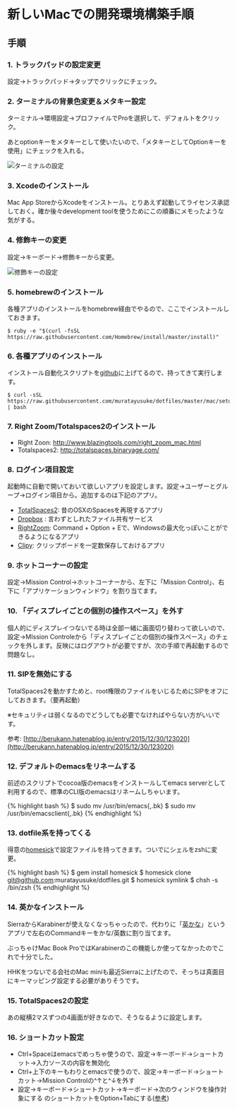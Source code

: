 # 新しいMacでの開発環境構築手順

## 手順

### 1. トラックパッドの設定変更

設定→トラックパッド→タップでクリックにチェック。

### 2. ターミナルの背景色変更＆メタキー設定

ターミナル→環境設定→プロファイルでProを選択して、デフォルトをクリック。

あとoptionキーをメタキーとして使いたいので、「メタキーとしてOptionキーを使用」にチェックを入れる。

![ターミナルの設定](https://www.muratayusuke.com/assets/20161215/terminal.png)

### 3. Xcodeのインストール

Mac App StoreからXcodeをインストール。とりあえず起動してライセンス承認しておく。確か後々development toolを使うためにこの順番にメモったような気がする。

### 4. 修飾キーの変更

設定→キーボード→修飾キーから変更。
  
![修飾キーの設定](https://www.muratayusuke.com/assets/mac_setting_001.png)

### 5. homebrewのインストール

各種アプリのインストールをhomebrew経由でやるので、ここでインストールしておきます。

```
$ ruby -e "$(curl -fsSL https://raw.githubusercontent.com/Homebrew/install/master/install)"
```

### 6. 各種アプリのインストール

インストール自動化スクリプトを[github](https://github.com/muratayusuke/dotfiles/blob/master/mac/setup.sh)に上げてるので、持ってきて実行します。

```
$ curl -sSL https://raw.githubusercontent.com/muratayusuke/dotfiles/master/mac/setup.sh | bash
```

### 7. Right Zoom/Totalspaces2のインストール

- Right Zoon: http://www.blazingtools.com/right_zoom_mac.html
- Totalspaces2: http://totalspaces.binaryage.com/

### 8. ログイン項目設定

起動時に自動で開いておいて欲しいアプリを設定します。設定→ユーザーとグループ→ログイン項目から。追加するのは下記のアプリ。

- [TotalSpaces2](http://totalspaces.binaryage.com/): 昔のOSXのSpacesを再現するアプリ
- [Dropbox](https://www.dropbox.com/) : 言わずとしれたファイル共有サービス
- [RightZoom](http://www.macupdate.com/app/mac/30591/right-zoom): Command + Option + Eで、Windowsの最大化っぽいことができるようになるアプリ
- [Clipy](https://clipy.softonic.jp/mac): クリップボードを一定数保存しておけるアプリ

### 9. ホットコーナーの設定

設定→Mission Control→ホットコーナーから、左下に「Mission Control」、右下に「アプリケーションウィンドウ」を割り当てます。

### 10. 「ディスプレイごとの個別の操作スペース」を外す

個人的にディスプレイつないでる時は全部一緒に画面切り替わって欲しいので、設定→MIssion Controleから「ディスプレイごとの個別の操作スペース」のチェックを外します。反映にはログアウトが必要ですが、次の手順で再起動するので問題なし。

### 11. SIPを無効にする

TotalSpaces2を動かすためと、root権限のファイルをいじるためにSIPをオフにしておきます。（要再起動）

※セキュリティは弱くなるのでどうしても必要でなければやらない方がいいです。

参考: [http://berukann.hatenablog.jp/entry/2015/12/30/123020](http://berukann.hatenablog.jp/entry/2015/12/30/123020)

### 12. デフォルトのemacsをリネームする

前述のスクリプトでcocoa版のemacsをインストールしてemacs serverとして利用するので、標準のCLI版のemacsはリネームしちゃいます。

{% highlight bash %}
$ sudo mv /usr/bin/emacs{,.bk}
$ sudo mv /usr/bin/emacsclient{,.bk}
{% endhighlight %}

### 13. dotfile系を持ってくる

得意の[homesick](/2013/01/11/%E8%A4%87%E6%95%B0pc%E9%96%93%E3%81%A7%E8%A8%AD%E5%AE%9A%E3%83%95%E3%82%A1%E3%82%A4%E3%83%AB%E3%82%92%E5%90%8C%E6%9C%9F%E3%81%A7%E3%81%8D%E3%82%8Bhomesick%E3%81%8C%E4%BE%BF%E5%88%A9/)で設定ファイルを持ってきます。ついでにシェルをzshに変更。

{% highlight bash %}
$ gem install homesick
$ homesick clone git@github.com:muratayusuke/dotfiles.git
$ homesick symlink
$ chsh -s /bin/zsh
{% endhighlight %}

### 14. 英かなインストール

SierraからKarabinerが使えなくなっちゃったので、代わりに「[英かな](https://ei-kana.appspot.com/)」というアプリで左右のCommandキーをかな/英数に割り当てます。

ぶっちゃけMac Book ProではKarabinerのこの機能しか使ってなかったのでこれで十分でした。

HHKをつないでる会社のMac miniも最近Sierraに上げたので、そっちは真面目にキーマッピング設定する必要がありそうです。

### 15. TotalSpaces2の設定

あの縦横2マスずつの4画面が好きなので、そうなるように設定します。

### 16. ショートカット設定

- Ctrl+Spaceはemacsでめっちゃ使うので、設定→キーボード→ショートカット→入力ソースの内容を無効化
- Ctrl+上下のキーもわりとemacsで使うので、設定→キーボード→ショートカット→Mission Controlの^↑と^↓を外す
- 設定→キーボード→ショートカット→キーボード→次のウィンドウを操作対象にする のショートカットをOption+Tabにする([参考](http://qiita.com/Yinaura/items/10fe5fe0cb0a795a0f58))
